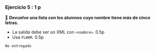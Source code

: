 ### **Ejercicio 5** : 1 p 
📌 **Devuelve una lista con los alumnos cuyo nombre tiene más de cinco letras.**  
- La salida debe ser un XML con `<nombre>`. 0.5p  
- Usa `FLWOR`. 0.5p 

```
No entregado
```